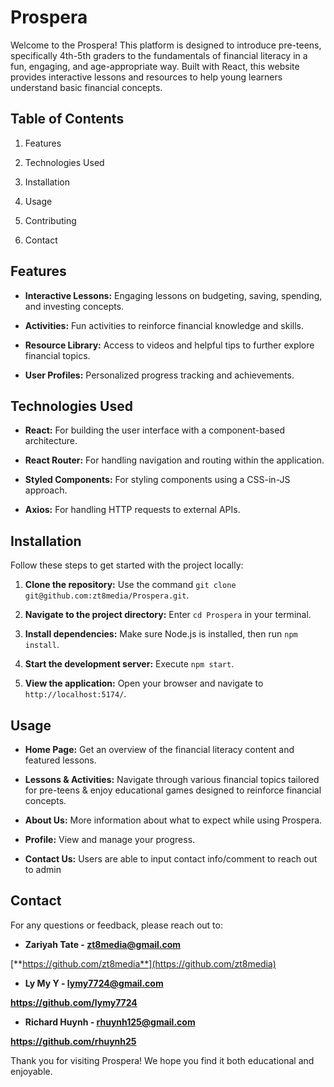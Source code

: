 **Prospera** 
=============

Welcome to the Prospera! This platform is designed to introduce pre-teens, specifically 4th-5th graders to the fundamentals of financial literacy in a fun, engaging, and age-appropriate way. Built with React, this website provides interactive lessons and resources to help young learners understand basic financial concepts.

**Table of Contents**
---------------------

1.  Features
    
2.  Technologies Used
    
3.  Installation
    
4.  Usage
    
5.  Contributing
    
6.  Contact
    

**Features**
------------

*   **Interactive Lessons:** Engaging lessons on budgeting, saving, spending, and investing concepts.
    
*   **Activities:** Fun activities to reinforce financial knowledge and skills.
    
*   **Resource Library:** Access to videos and helpful tips to further explore financial topics.
    
*   **User Profiles:** Personalized progress tracking and achievements.
    

**Technologies Used**
---------------------

*   **React:** For building the user interface with a component-based architecture.
    
*   **React Router:** For handling navigation and routing within the application.
    
*   **Styled Components:** For styling components using a CSS-in-JS approach.
    
*   **Axios:** For handling HTTP requests to external APIs.
    
## Installation

Follow these steps to get started with the project locally:

1. **Clone the repository:** Use the command `git clone git@github.com:zt8media/Prospera.git`.

2. **Navigate to the project directory:** Enter `cd Prospera` in your terminal.

3. **Install dependencies:** Make sure Node.js is installed, then run `npm install`.

4. **Start the development server:** Execute `npm start`.

5. **View the application:** Open your browser and navigate to `http://localhost:5174/`.

**Usage**
---------

*   **Home Page:** Get an overview of the financial literacy content and featured lessons.
    
*   **Lessons & Activities:** Navigate through various financial topics tailored for pre-teens & enjoy educational games designed to reinforce financial concepts.
    
*   **About Us:** More information about what to expect while using Prospera.
    
*   **Profile:** View and manage your progress.
    
*   **Contact Us:** Users are able to input contact info/comment to reach out to admin
    

**Contact**
-----------

For any questions or feedback, please reach out to:

*   **Zariyah Tate - zt8media@gmail.com**
    

[**https://github.com/zt8media**](https://github.com/zt8media)

*   **Ly My Y - lymy7724@gmail.com**
    

**https://github.com/lymy7724**

*   **Richard Huynh - rhuynh125@gmail.com**
    

**https://github.com/rhuynh25**

Thank you for visiting Prospera! We hope you find it both educational and enjoyable.

